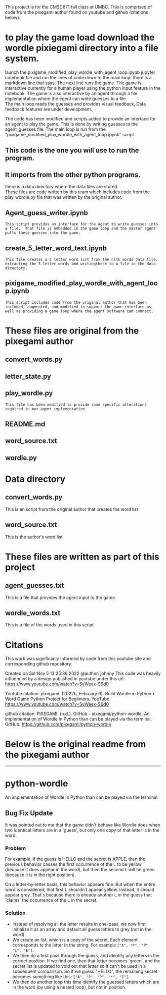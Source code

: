 #
This project is for the CMSC671 fall class at UMBC.
This is comprised of code from the pixegami author found on youtube and github (citations below).

# to play the game load download the wordle pixiegami directory into a file system.
launch the pixigame_modified_play_wordle_with_agent_loop.ipynb jupyter notebook file and run the lines of code down to the main loop.
there is a markdown line that says: The next line runs the game.
The game is interactive currently for a human player using the python input feature in the notebook.
The game is also interactive by an agent through a file implementation where the egent can write guesses to a file.  
The main loop reads the guesses and provides visual feedback.  Data feedback features are under development.  

The code has been modified and scripts added to provide an interface for an agent to play the game.
This is done by writing guesses to the agent_guesses file.  The main loop is run from the "pixigame_modified_play_wordle_with_agent_loop.ipynb" script.  

## This code is the one you will use to run the program.
## It imports from the other python programs.

there is a data directory where the data files are stored.  
These files are code written by this team which includes code from the play_wordle.py file that was written by the original author.

## Agent_guess_writer.ipynb
    This script provides an interface for the agent to write guesses into a file.  That file is embedded in the game loop and the master agent pulls these guesses into the game.
    
## create_5_letter_word_text.ipynb
    This file creates a 5 letter word list from the nltk words data file, extracting the 5 letter words and writingthese to a file in the data directory.
    
## pixigame_modified_play_wordle_with_agent_loop.ipynb 
    This script includes code from the original author that has been included, augmented, and modified to support the game interface as well as providing a game loop where the agent software can connect.  

# These files are original from the pixegami author

## convert_words.py

## letter_state.py

## play_wordle.py
    This file has been modified to provide some specific alterations required in our agent implementation

## README.md

## word_source.txt

## wordle.py


# Data directory

## convert_words.py  
This is an  script from the original author that creates the word list
## word_source.txt  
This is the author's word list

# These files are written as part of this project
## agent_guesses.txt  
This is a file that provides the agent input to the game.   
## wordle_words.txt
This is a file of the words used in this script


# Citations
This work was significanly informed by code from this youtube site and corresponding github repository.  

Created on Sat Nov  5 13:25:36 2022
@author: johnny
This code was heavily influenced by a design published in youtube under 
this url: https://www.youtube.com/watch?v=SyWeex-S6d0

Youtube citation:
pixegami. (2022b, February 6). Build Wordle in Python • Word Game Python Project for Beginners. 
YouTube. https://www.youtube.com/watch?v=SyWeex-S6d0

github citation:
PIXEGAMI. (n.d.). GitHub - pixegami/python-wordle: 
An implementation of Wordle in Python than can be played via the terminal. 
GitHub. https://github.com/pixegami/python-wordle




# Below is the original readme from the pixegami author
----------------------------------------------------------------------------------------------------------
# python-wordle
An implementation of Wordle in Python than can be played via the terminal.

## Bug Fix Update

It was pointed out to me that the game didn't behave like Wordle does when two identical letters
are in a 'guess', but only one copy of that letter is in the word.

### Problem

For example, if the guess is HELLO and the secret is APPLE, then the previous behavior causes
the first occurrence of the L to be yellow (because it does appear in the word), but then the second
L will be green (because it is in the right position).

On a letter-by-letter basis, this behavior appears fine. But when the entire word is considered, that
first L shouldn't appear yellow. Instead, it should appear grey. That's because there is already another
L in the guess that 'claims' the occurrence of the L in the secret.

### Solution

* Instead of resolving all the letter results in one-pass, we now first initialize it as an array and
default all guess letters to grey (not in the word).
* We create an list, which is a copy of the secret. Each element corresponds to the letter in the string. 
For example `["A", "P", "P", "L", "E"]`.
* We then do a first pass through the guess, and identify any letters in the correct position. If we find one,
then that letter becomes 'green', and the secret list is updated to void out that letter so it can't be used
in a subsequent comparison. So if we guess "HELLO", the remaining secret becomes something like this:
`["A", "P", "P", "*", "E"]`.
* We then do another loop this time identify the guessed letters which are in the word (by using a nested loop),
but not in position.
